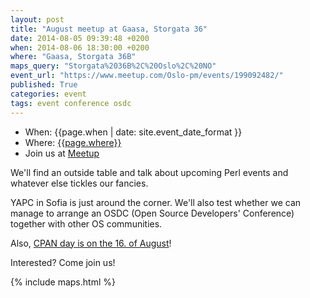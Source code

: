 ```yaml
---
layout: post
title: "August meetup at Gaasa, Storgata 36"
date: 2014-08-05 09:39:48 +0200
when: 2014-08-06 18:30:00 +0200
where: "Gaasa, Storgata 36B"
maps_query: "Storgata%2036B%2C%20Oslo%2C%20NO"
event_url: "https://www.meetup.com/Oslo-pm/events/199092482/"
published: True
categories: event
tags: event conference osdc
---
```


* When: {{page.when | date: site.event_date_format }}
* Where: [{{page.where}}]({{site.maps_url}}{{page.maps_query}})
* Join us at [Meetup]({{page.event_url}})

We&#39;ll find an outside table and talk about upcoming Perl events and whatever else tickles our fancies.

YAPC in Sofia is just around the corner. We&#39;ll also test whether we can manage to arrange an OSDC (Open Source Developers&#39; Conference) together with other OS communities.

Also, <a href="http://blogs.perl.org/users/neilb/2014/07/cpan-day---14th-august.html">CPAN day is on the 16. of August</a>!

Interested? Come join us!

{% include maps.html %}